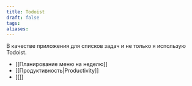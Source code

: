 ```yaml
---
title: Todoist
draft: false
tags: 
aliases:
---
```

В качестве приложения для списков задач и не только я использую Todoist.

- [[Планирование меню на неделю]]
- [[Продуктивность|Productivity]]
- [[]]